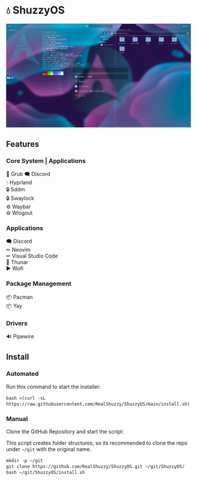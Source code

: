 # 💧 ShuzzyOS
!["Preview of ShuzzyOS"](assets/preview.png)

## Features
### Core System          |          Applications
🔧 Grub                             🗨 Discord  
💧 Hyprland  
🔒 Sddm  
🔒 Swaylock  
⚙ Waybar  
⚙ Wlogout  
### Applications
🗨 Discord  
✏ Neovim  
✏ Visual Studio Code  
📁 Thunar  
▶ Wofi  
### Package Management
📦 Pacman  
📦 Yay  
### Drivers
🔊 Pipewire  

## Install
### Automated
Run this command to start the installer:
```
bash <(curl -sL https://raw.githubusercontent.com/RealShuzzy/ShuzzyOS/main/install.sh)
```
### Manual
Clone the GitHub Repository and start the script:

This script creates folder structures, so its recommended to clone the repo under `~/git` with the original name. 
```
mkdir -p ~/git
git clone https://github.com/RealShuzzy/ShuzzyOS.git ~/git/ShuzzyOS/
bash ~/git/ShuzzyOS/install.sh
```
